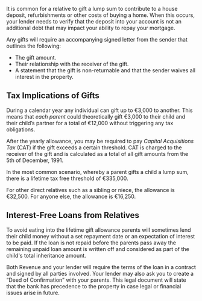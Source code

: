 It is common for a relative to gift a lump sum to contribute to a house deposit, refurbishments or other costs of buying a home. 
 When this occurs, your lender needs to verify that the deposit into your account is not an additional debt that may impact your ability to repay your mortgage. 
 
Any gifts will require an accompanying signed letter from the sender that outlines the following:

* The gift amount.
* Their relationship with the receiver of the gift.
* A statement that the gift is non-returnable and that the sender waives all interest in the property.


## Tax Implications of Gifts

During a calendar year any individual can gift up to €3,000 to another. This means that *each parent* could theoretically 
 gift €3,000 to their child and their child’s partner for a total of €12,000 without triggering any tax obligations. 
 
After the yearly allowance, you may be required to pay *Capital Acquisitions Tax* (CAT) if the gift exceeds a certain threshold.
 CAT is charged to the receiver of the gift and is calculated as a total of all gift amounts from the 5th of December, 1991. 
 
In the most common scenario, whereby a parent gifts a child a lump sum, there is a lifetime tax free threshold of €335,000.

For other direct relatives such as a sibling or niece, the allowance is €32,500. For anyone else, the allowance is €16,250.


## Interest-Free Loans from Relatives

To avoid eating into the lifetime gift allowance parents will sometimes lend their child money without a set repayment date or an expectation 
 of interest to be paid. If the loan is not repaid before the parents pass away the remaining unpaid loan amount is written off and 
 considered as part of the child's total inheritance amount.
 
Both Revenue and your lender will require the terms of the loan in a contract and signed by all parties involved. Your lender may also ask you to 
 create a “Deed of Confirmation” with your parents. This legal document will state that the bank has precedence to the property in 
 case legal or financial issues arise in future.
 